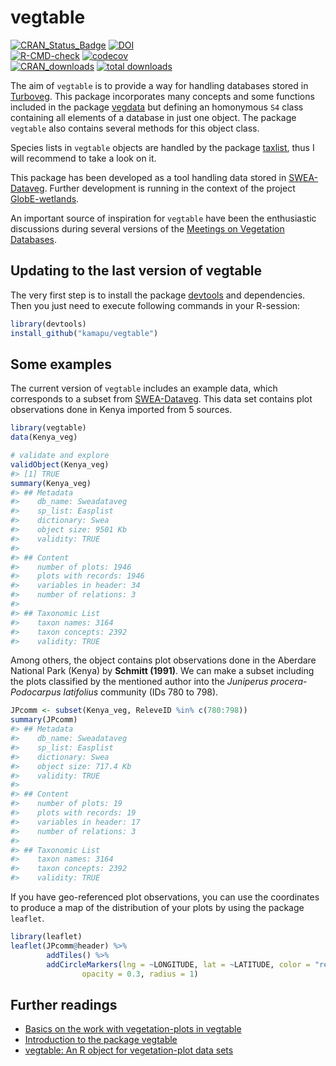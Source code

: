 
<!-- README.md is generated from README.Rmd. Please edit that file -->
<!-- Use snippet 'render_markdown' for it -->

# vegtable

<!-- badges: start -->

[![CRAN_Status_Badge](http://www.r-pkg.org/badges/version/vegtable)](https://cran.r-project.org/package=vegtable)
[![DOI](https://zenodo.org/badge/55006983.svg)](https://zenodo.org/badge/latestdoi/55006983)
<br>
[![R-CMD-check](https://github.com/kamapu/vegtable/workflows/R-CMD-check/badge.svg)](https://github.com/kamapu/vegtable/actions)
[![codecov](https://codecov.io/gh/kamapu/vegtable/branch/master/graph/badge.svg)](https://codecov.io/gh/kamapu/vegtable)
<br>
[![CRAN_downloads](http://cranlogs.r-pkg.org/badges/vegtable)](https://cran.r-project.org/package=vegtable)
[![total
downloads](http://cranlogs.r-pkg.org/badges/grand-total/vegtable)](https://cran.r-project.org/package=vegtable)
<!-- badges: end -->

The aim of `vegtable` is to provide a way for handling databases stored
in [Turboveg](http://www.synbiosys.alterra.nl/turboveg). This package
incorporates many concepts and some functions included in the package
[vegdata](https://cran.r-project.org/package=vegdata) but defining an
homonymous `S4` class containing all elements of a database in just one
object. The package `vegtable` also contains several methods for this
object class.

Species lists in `vegtable` objects are handled by the package
[taxlist](https://github.com/kamapu/taxlist), thus I will recommend to
take a look on it.

This package has been developed as a tool handling data stored in
[SWEA-Dataveg](http://www.givd.info/ID/AF-00-006). Further development
is running in the context of the project
[GlobE-wetlands](https://www.wetlands-africa.de/).

An important source of inspiration for `vegtable` have been the
enthusiastic discussions during several versions of the [Meetings on
Vegetation
Databases](http://www.hswt.de/person/joerg-ewald/vegetationsdatenbanken.html).

## Updating to the last version of vegtable

The very first step is to install the package
[devtools](https://github.com/hadley/devtools) and dependencies. Then
you just need to execute following commands in your R-session:

``` r
library(devtools)
install_github("kamapu/vegtable")
```

## Some examples

The current version of `vegtable` includes an example data, which
corresponds to a subset from
[SWEA-Dataveg](http://www.givd.info/ID/AF-00-006). This data set
contains plot observations done in Kenya imported from 5 sources.

``` r
library(vegtable)
data(Kenya_veg)

# validate and explore
validObject(Kenya_veg)
#> [1] TRUE
summary(Kenya_veg)
#> ## Metadata 
#>    db_name: Sweadataveg
#>    sp_list: Easplist
#>    dictionary: Swea
#>    object size: 9501 Kb 
#>    validity: TRUE 
#> 
#> ## Content 
#>    number of plots: 1946 
#>    plots with records: 1946 
#>    variables in header: 34 
#>    number of relations: 3 
#> 
#> ## Taxonomic List 
#>    taxon names: 3164 
#>    taxon concepts: 2392 
#>    validity: TRUE
```

Among others, the object contains plot observations done in the Aberdare
National Park (Kenya) by **Schmitt (1991)**. We can make a subset
including the plots classified by the mentioned author into the
*Juniperus procera*-*Podocarpus latifolius* community (IDs 780 to 798).

``` r
JPcomm <- subset(Kenya_veg, ReleveID %in% c(780:798))
summary(JPcomm)
#> ## Metadata 
#>    db_name: Sweadataveg
#>    sp_list: Easplist
#>    dictionary: Swea
#>    object size: 717.4 Kb 
#>    validity: TRUE 
#> 
#> ## Content 
#>    number of plots: 19 
#>    plots with records: 19 
#>    variables in header: 17 
#>    number of relations: 3 
#> 
#> ## Taxonomic List 
#>    taxon names: 3164 
#>    taxon concepts: 2392 
#>    validity: TRUE
```

If you have geo-referenced plot observations, you can use the
coordinates to produce a map of the distribution of your plots by using
the package `leaflet`.

``` r
library(leaflet)
leaflet(JPcomm@header) %>%
        addTiles() %>%
        addCircleMarkers(lng = ~LONGITUDE, lat = ~LATITUDE, color = "red",
                opacity = 0.3, radius = 1)
```

## Further readings

-   [Basics on the work with vegetation-plots in
    vegtable](https://kamapu.github.io/posts/vegtable-press-2/)
-   [Introduction to the package
    vegtable](https://kamapu.github.io/posts/vegtable-intro/)
-   [vegtable: An R object for vegetation-plot data
    sets](https://kamapu.github.io/posts/2020-10-29-vegtablepress/)
